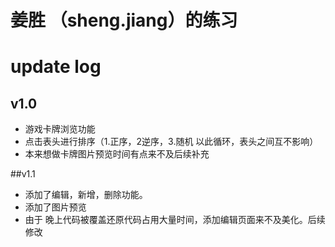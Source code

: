 # 姜胜 （sheng.jiang）的练习



# update log
## v1.0
- 游戏卡牌浏览功能
- 点击表头进行排序（1.正序，2逆序，3.随机 以此循环，表头之间互不影响）
- 本来想做卡牌图片预览时间有点来不及后续补充

##v1.1
- 添加了编辑，新增，删除功能。
- 添加了图片预览
- 由于 晚上代码被覆盖还原代码占用大量时间，添加编辑页面来不及美化。后续修改